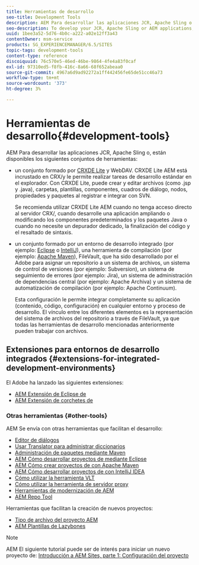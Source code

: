 ```yaml
---
title: Herramientas de desarrollo
seo-title: Development Tools
description: AEM Para desarrollar las aplicaciones JCR, Apache Sling o de la aplicación de la, hay disponibles varios conjuntos de herramientas
seo-description: To develop your JCR, Apache Sling or AEM applications, a number of tool sets are available
uuid: 1bee3a52-5d76-4b0c-a222-a02e12ff3a43
contentOwner: msm-service
products: SG_EXPERIENCEMANAGER/6.5/SITES
topic-tags: development-tools
content-type: reference
discoiquuid: 76c570e5-46ed-46be-9864-4fe4a83f0caf
exl-id: 97310ed5-f8fb-416c-8a66-68f652abeaa0
source-git-commit: 4967a6d9ad92272a1ff442456fe65de51cc46a73
workflow-type: tm+mt
source-wordcount: '373'
ht-degree: 3%

---
```


# Herramientas de desarrollo{#development-tools}

AEM Para desarrollar las aplicaciones JCR, Apache Sling o, están disponibles los siguientes conjuntos de herramientas:

* un conjunto formado por [CRXDE Lite](/help/sites-developing/developing-with-crxde-lite.md) y WebDAV. CRXDE Lite AEM está incrustado en CRX/y le permite realizar tareas de desarrollo estándar en el explorador. Con CRXDE Lite, puede crear y editar archivos (como .jsp y .java), carpetas, plantillas, componentes, cuadros de diálogo, nodos, propiedades y paquetes al registrar e integrar con SVN.

   Se recomienda utilizar CRXDE Lite AEM cuando no tenga acceso directo al servidor CRX/, cuando desarrolle una aplicación ampliando o modificando los componentes predeterminados y los paquetes Java o cuando no necesite un depurador dedicado, la finalización del código y el resaltado de sintaxis.

* un conjunto formado por un entorno de desarrollo integrado (por ejemplo: [Eclipse](/help/sites-developing/howto-projects-eclipse.md) o [IntelliJ](/help/sites-developing/ht-intellij.md)), una herramienta de compilación (por ejemplo: [Apache Maven](/help/sites-developing/ht-projects-maven.md)), FileVault, que ha sido desarrollado por el Adobe para asignar un repositorio a un sistema de archivos, un sistema de control de versiones (por ejemplo: Subversion), un sistema de seguimiento de errores (por ejemplo: Jira), un sistema de administración de dependencias central (por ejemplo: Apache Archiva) y un sistema de automatización de compilación (por ejemplo: Apache Continuum).

   Esta configuración le permite integrar completamente su aplicación (contenido, código, configuración) en cualquier entorno y proceso de desarrollo. El vínculo entre los diferentes elementos es la representación del sistema de archivos del repositorio a través de FileVault, ya que todas las herramientas de desarrollo mencionadas anteriormente pueden trabajar con archivos.

## Extensiones para entornos de desarrollo integrados {#extensions-for-integrated-development-environments}

El Adobe ha lanzado las siguientes extensiones:

* [AEM Extensión de Eclipse de](/help/sites-developing/aem-eclipse.md)
* [AEM Extensión de corchetes de](/help/sites-developing/aem-brackets.md)

### Otras herramientas {#other-tools}

AEM Se envía con otras herramientas que facilitan el desarrollo:

* [Editor de diálogos](/help/sites-developing/dialog-editor.md)
* [Usar Translator para administrar diccionarios](/help/sites-developing/i18n-translator.md)
* [Administración de paquetes mediante Maven](/help/sites-developing/vlt-mavenplugin.md)
* [AEM Cómo desarrollar proyectos de mediante Eclipse](/help/sites-developing/howto-projects-eclipse.md)
* [AEM Cómo crear proyectos de con Apache Maven](/help/sites-developing/ht-projects-maven.md)
* [AEM Cómo desarrollar proyectos de con IntelliJ IDEA](/help/sites-developing/ht-intellij.md)
* [Cómo utilizar la herramienta VLT](/help/sites-developing/ht-vlttool.md)
* [Cómo utilizar la herramienta de servidor proxy](/help/sites-developing/ht-proxy-server.md)
* [Herramientas de modernización de AEM](/help/sites-developing/modernization-tools.md)
* [AEM Repo Tool](/help/sites-developing/aem-repo-tool.md)

Herramientas que facilitan la creación de nuevos proyectos:

* [Tipo de archivo del proyecto AEM](https://github.com/Adobe-Marketing-Cloud/aem-project-archetype)
* [AEM Plantillas de Lazybones](https://github.com/Adobe-Consulting-Services/lazybones-aem-templates)

>[!NOTE]
>
>AEM El siguiente tutorial puede ser de interés para iniciar un nuevo proyecto de:
>[Introducción a AEM Sites, parte 1: Configuración del proyecto](https://helpx.adobe.com/experience-manager/kt/sites/using/getting-started-wknd-tutorial-develop/part1.html)
